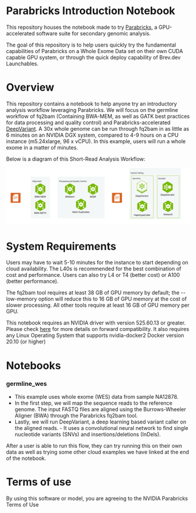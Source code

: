 # Parabricks Introduction Notebook 

This repository houses the notebook made to try [Parabricks](https://docs.nvidia.com/clara/parabricks/latest/index.html), a GPU-accelerated software suite for secondary genomic analysis.

The goal of this repository is to help users quickly try the fundamental capabilities of Parabricks on a Whole Exome Data set on their own CUDA capable GPU system, or through the quick deploy capability of Brev.dev Launchables.

# Overview
This repository contains a notebook to help anyone try an introductory analysis workflow leveraging Parabricks. We will focus on the germline workflow of fq2bam (Containing BWA-MEM, as well as GATK best practices for data processing and quality control) and Parabricks-accelerated [DeepVariant](https://github.com/google/deepvariant). A 30x whole genome can be run through fq2bam in as little as 6 minutes on an NVIDIA DGX system, compared to 4-9 hours on a CPU instance (m5.24xlarge, 96 x vCPU). In this example, users will run a whole exome in a matter of minutes.

Below is a diagram of this Short-Read Analysis Workflow:

![layout architecture](./images/pbworkflow.png)


# System Requirements
Users may have to wait 5-10 minutes for the instance to start depending on cloud availability. The L40s is recommended for the best combination of cost and performance. Users can also try L4 or T4 (better cost) or A100 (better performance).

The fq2bam tool requires at least 38 GB of GPU memory by default; the --low-memory option will reduce this to 16 GB of GPU memory at the cost of slower processing. All other tools require at least 16 GB of GPU memory per GPU.

This notebook requires an NVIDIA driver with version 525.60.13 or greater. Please check [here](https://docs.nvidia.com/deploy/cuda-compatibility/#forward-compatibility) for more details on forward compatibility. It also requires any Linux Operating System that supports nvidia-docker2 Docker version 20.10 (or higher)

# Notebooks

### **germline_wes**

- This example uses whole exome (WES) data from sample NA12878. 
- In the first step, we will map the sequence reads to the reference genome. The input FASTQ files are aligned using the Burrows-Wheeler Aligner (BWA) through the Parabricks fq2bam tool. 
- Lastly, we will run DeepVariant, a deep learning based variant caller on the aligned reads. - It uses a convolutional neural network to find single nucleotide variants (SNVs) and insertions/deletions (InDels).

After a user is able to run this flow, they can try running this on their own data as well as trying some other cloud examples we have linked at the end of the notebook. 

# Terms of use
By using this software or model, you are agreeing to the NVIDIA Parabricks Terms of Use